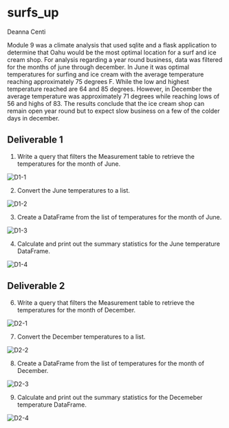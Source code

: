 # surfs_up
Deanna Centi

Module 9 was a climate analysis that used sqlite and a flask application to determine that Oahu would be the most optimal location for a surf and ice cream shop. For analysis regarding a year round business, data was filtered for the months of june through december. In June it was optimal temperatures for surfing and ice cream with the average temperature reaching approximately 75 degrees F. While the low and highest temperature reached are 64 and 85 degrees. However, in December the average temperature was approximately 71 degrees while reaching lows of 56 and highs of 83. The results conclude that the ice cream shop can remain open year round but to expect slow business on a few of the colder days in december.

## Deliverable 1
1. Write a query that filters the Measurement table to retrieve the temperatures for the month of June. 

![D1-1](https://user-images.githubusercontent.com/69988487/214156059-ca8695fe-f3ca-447f-91e0-84c7c94a285a.png)

2. Convert the June temperatures to a list.

![D1-2](https://user-images.githubusercontent.com/69988487/214156068-c7a72d86-4273-461c-878c-a0713232475d.png)

3. Create a DataFrame from the list of temperatures for the month of June. 

![D1-3](https://user-images.githubusercontent.com/69988487/214156076-9708b689-4ee6-437a-b26d-f834b4cfa2ae.png)

4. Calculate and print out the summary statistics for the June temperature DataFrame.

![D1-4](https://user-images.githubusercontent.com/69988487/214156090-e2f9a3f4-ad27-41d7-a62f-fa10b76c54fa.png)


## Deliverable 2
6. Write a query that filters the Measurement table to retrieve the temperatures for the month of December.

![D2-1](https://user-images.githubusercontent.com/69988487/214156102-9aee1ddb-9924-46c6-ab7b-96104a2e7e50.png)

7. Convert the December temperatures to a list.

![D2-2](https://user-images.githubusercontent.com/69988487/214156118-1f90292d-9f03-42e0-b031-155b0461ddff.png)

8. Create a DataFrame from the list of temperatures for the month of December. 

![D2-3](https://user-images.githubusercontent.com/69988487/214156125-63a5aa43-704c-47cd-8fc5-a3b9a446f435.png)

9. Calculate and print out the summary statistics for the Decemeber temperature DataFrame.

![D2-4](https://user-images.githubusercontent.com/69988487/214156137-f5c82e6e-6500-44bf-b77a-afc3501187d2.png)
